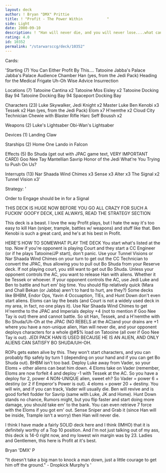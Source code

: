 ```yaml
---
layout: deck
author: ! Bryan "DMX" Prittie
title: ! "Profit - The Power Within           "
side: Light
date: 2000-09-10
description: ! "Han will never die, and you will never lose....what can be better?"
rating: 4.0
id: 10352
permalink: "/starwarsccg/deck/10352"
---
```

Cards: 

'Starting (7)
You Can Either Profit By This....
Tatooine Jabba's Palace
Jabba's Palace Audience Chamber
Han (yes, from the Jedi Pack)
Heading for the Medical Frigate
Uh-Oh
Wise Advice
Insurrection

Locations (7)
Tatooine Cantina x2
Tatooine Mos Eisley x2
Tatooine Docking Bay 94
Tatooine Docking Bay 94
Spaceport Docking Bay

Characters (23)
Luke Skywalker, Jedi Knight x2
Master Luke
Ben Kenobi x3
Tessek x2
Han (yes, from the Jedi Pack)
Elom x7
H'nemthe x2
Cloud City Technician
Chewie with Blaster Rifle
Harc Seff
Boussh x2

Weapons (2)
Luke's Lightsaber
Obi-Wan's Lightsaber

Devices (1)
Landing Claw

Starships (2)
Home One
Lando in Falcon

Effects (5)
Bo Shuda (get out with JPAC game text, VERY IMPORTANT CARD)
Goo Nee Tay
Mantellian Savrip
Honor of the Jedi
What're You Trying to Push On Us?

Interrupts (13)
Nar Shaada Wind Chimes x3
Sense x3
Alter x3
The Signal x2
Tunnel Vision x3'

Strategy: '

Order to Engage should be in for a Signal

THIS DECK IS HUGE  NOW BEFORE YOU GO ALL CRAZY FOR SUCH A FUCKIN' GOOFY DECK, LIKE ALWAYS, READ THE STRATEGY SECTION


This deck is a beast.  I love the way Profit plays, but I hate the way it's too easy to kill Han (sniper, trample, battles w/ weapons) and stuff like that.  Ben Kenobi is such a great card, and he's at his best in Profit.

HERE'S HOW TO SOMEWHAT PLAY THE DECK
You start what's listed at the top.  Now if you're opponent is playing Court and they start a CC Engineer (or if he plays Tatooine/JP start), don't panic.  Use your Tunnel Visions or Nar Shaada Wind Chimes on your turn to get out the CC Technician to convert the JPAC, thus allowing you to pull out Bo Shuda from your Reserve deck.  If not playing court, you still want to get out Bo Shuda.  Unless your opponent controls the AC, you want to release Han with aliens.	Whether it be Tessek or whoever.  If your opponent controls the AC, use Jedi Luke and Ben to battle and hurt em' big time.  You should flip relatively quick (Mara and Chall Bekan (or Jabba) aren't to hard to hurt, are they?)  Some decks like BHBM, Endor Ops, Yavin 4 Occuaption, TIEs, and Hunt Down don't even start aliens.	Eloms can lay the beats (and Court is not a widely used deck in my area, in fact, no one plays it).  Use Nar Shaada Wind Chimes to get H'nemthe to the JPAC and Imperials deploy +4 (not to mention if Goo Nee Tay is out) there and cannot battle.  So sit Han, Tessek, and a H'nemthe with Bo Shuda/Uh-Oh at the JPAC (NO REBELS at the AC)and your drains are +1 where you have a non-unique alien, Han will never die, and your opponent deploys characters for a whole @#$% load on Tatooine (all over if Goo Nee Tay is out).  JEDI PACK HAN IS USED BECAUSE HE IS AN ALIEN, AND ONLY ALIENS CAN SATISFY BO SHUDA/UH-OH.

ROPs gets eaten alive by this.	They won't start characters, and you can probably flip safely by turn 1 (depending on your hand and if you can get Bo Shuda out).  BHBM isn't too bad.  Deploy Luke away from Vader, so your Eloms + other aliens can beat him down.	4 Eloms take on Vader (remember, Eloms are now forfeit 4 and deploy -1 with Tessek at the AC.  So you have a deploy for 2, power 4 NON-UNIQUE alien, sweet eh?	So Vader = power 6 + destiny (or 2 if Emperor's Power is out).   4 eloms = power 20 + destiny.  You will win, and if you can track, Vader will usually die.  Ben will revive and is good forfeit fodder for Savrip (same with Luke, JK and Home).  Hunt Down stands no chance, Rumors might, but you flip faster and start doing more damage, you should take em' to the bank.  You can even retrieve 7 force with the Eloms if you got em' out.  Sense Sniper and Grab it (since Han will be inside, Trample isn't a worry) then Han will never die.

I think I have made a fairly SOLID deck here and I think (IMHO) that it is definitely worthy of a Top 10 position.  And I'm not just talking out of my ass, this deck is 14-0 right now, and my lowest win margin was by 23.  Ladies and Gentlemen, this here is Profit at it's best.

Bryan 'DMX' P

"It doesn't take a big man to knock a man down, just a little courage to get him off the ground." - Dropkick Murphy's '
